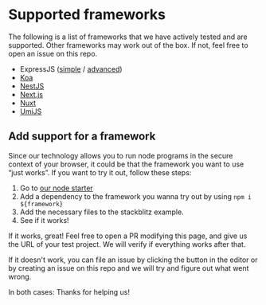# Supported frameworks

The following is a list of frameworks that we have actively tested and are supported. Other frameworks may work out of the box. If not, feel free to open an issue on this repo.

- ExpressJS ([simple](https://stackblitz.com/edit/node-dmbz1u) / [advanced](https://stackblitz.com/edit/expressjs))
- [Koa](https://stackblitz.com/edit/koa-starter)
- [NestJS](https://stackblitz.com/fork/nestjs-starter)
- [Next.js](https://stackblitz.com/fork/nextjs)
- [Nuxt](https://stackblitz.com/github/nuxt/starter/tree/stackblitz)
- [UmiJS](https://stackblitz.com/fork/umijs)

## Add support for a framework

Since our technology allows you to run node programs in the secure context of your browser, it could be that the framework you want to use “just works”. If you want to try it out, follow these steps:

1. Go to <a href="https://stackblitz.com/fork/node" target="_blank">our node starter</a>
2. Add a dependency to the framework you wanna try out by using `npm i ${framework}`
3. Add the necessary files to the stackblitz example.
4. See if it works!

If it works, great! Feel free to open a PR modifying this page, and give us the URL of your test project. We will verify if everything works after that.

If it doesn't work, you can file an issue by clicking the button in the editor or by creating an issue on this repo and we will try and figure out what went wrong.

In both cases: Thanks for helping us!
